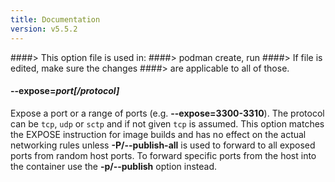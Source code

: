 ```yaml
---
title: Documentation
version: v5.5.2
---
```


####> This option file is used in:
####>   podman create, run
####> If file is edited, make sure the changes
####> are applicable to all of those.
#### **--expose**=*port[/protocol]*

Expose a port or a range of ports (e.g. **--expose=3300-3310**).
The protocol can be `tcp`, `udp` or `sctp` and if not given `tcp` is assumed.
This option matches the EXPOSE instruction for image builds and has no effect on
the actual networking rules unless **-P/--publish-all** is used to forward to all
exposed ports from random host ports. To forward specific ports from the host
into the container use the **-p/--publish** option instead.
